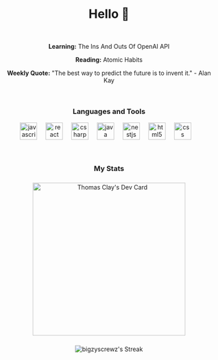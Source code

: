 <h1 align="center">Hello 👋</h1>

  <p>‏‏‎ ‎</p>

<div align="center">
  <p><strong>Learning:</strong> The Ins And Outs Of OpenAI API</p>
  <p><strong>Reading:</strong> Atomic Habits</p>
  <p><strong>Weekly Quote:</strong> "The best way to predict the future is to invent it." - Alan Kay</p>
</div>

  <p>‏‏‎ ‎</p>

<h3 align="center">Languages and Tools</h3>

<div align="center">
  <img src="https://cdn.jsdelivr.net/gh/devicons/devicon/icons/javascript/javascript-original.svg" height="40" alt="javascript logo"  />
  <img width="12" />
  <img src="https://cdn.jsdelivr.net/gh/devicons/devicon/icons/react/react-original.svg" height="40" alt="react logo"  />
  <img width="12" />
   <img src="https://cdn.jsdelivr.net/gh/devicons/devicon/icons/csharp/csharp-original.svg" height="40" alt="csharp logo"  />
  <img width="12" />
  <img src="https://cdn.jsdelivr.net/gh/devicons/devicon/icons/java/java-original.svg" height="40" alt="java logo"  />
  <img width="12" />
  <img src="https://cdn.jsdelivr.net/gh/devicons/devicon/icons/nestjs/nestjs-original.svg" height="40" alt="nestjs logo"  />
  <img width="12" />
   <img src="https://cdn.jsdelivr.net/gh/devicons/devicon/icons/html5/html5-original.svg" height="40" alt="html5 logo"  />
  <img width="12" />
   <img src="https://cdn.jsdelivr.net/gh/devicons/devicon/icons/css3/css3-original.svg" height="40" alt="css logo"  />
  <img width="12" />
</div>

  <p>‏‏‎ ‎</p>

<h3 align="center">My Stats</h3>

###

<div align="center">
 <a href="https://app.daily.dev/thomasclay"><img src="https://api.daily.dev/devcards/v2/zFdgtdNfRl9z62NgmtvMg.png?type=default&r=pkp" width="356" alt="Thomas Clay's Dev Card"/></a>
</div>

###

<div align="center">
   <img src="https://github-readme-streak-stats.herokuapp.com/?user=bigzyscrewz&theme=default&hide_border=false" alt="bigzyscrewz's Streak" />
</div>
